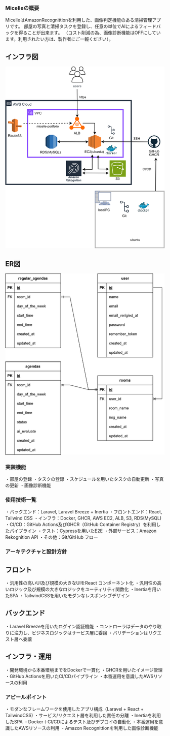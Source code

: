 ### Micelleの概要
MicelleはAmazonRecognittionを利用した、画像判定機能のある清掃管理アプリです。
部屋の写真と清掃タスクを登録し、任意の単位でAIによるフィードバックを得ることが出来ます。
（コスト削減の為、画像診断機能はOFFにしています。利用されたい方は、製作者にご一報ください）。

## インフラ図
![Micelle インフラ図](src/micelle.drawio.svg)
## ER図
![Micelle ER図](src/er.drawio.svg)

### 実装機能
・部屋の登録
・タスクの登録
・スケジュールを用いたタスクの自動更新
・写真の更新
・画像診断機能

### 使用技術一覧
・バックエンド：Laravel, Laravel Breeze + Inertia
・フロントエンド：React, Tailwind CSS
・インフラ：Docker, GHCR, AWS EC2, ALB, S3, RDS(MySQL)
・CI/CD：GitHub Actions及びGHCR（GitHub Container Registry）を利用したパイプライン
・テスト：Cypressを用いたE2E
・外部サービス：Amazon Rekognition API
・その他：Git/GitHub フロー

### アーキテクチャと設計方針
## フロント
・汎用性の高いUI及び規模の大きなUIをReact コンポーネント化
・汎用性の高いロジック及び規模の大きなロジックをユーティリティ関数化
・Inertiaを用いたSPA
・TailwindCSSを用いたモダンなレスポンシブデザイン

## バックエンド
・Laravel Breezeを用いたログイン認証機能
・コントローラはデータのやり取りに注力し、ビジネスロジックはサービス層に委譲
・バリデーションはリクエスト層へ委譲

## インフラ・運用
・開発環境から本番環境までをDockerで一貫化
・GHCRを用いたイメージ管理
・GitHub Actionsを用いたCI/CDパイプライン
・本番運用を意識したAWSリソースの利用

### アピールポイント
・モダンなフレームワークを使用したアプリ構成（Laravel + React + TailwindCSS)
・サービス/リクエスト層を利用した責任の分離
・Inertiaを利用したSPA
・Docker＋CI/CDによるテスト及びデプロイの自動化
・本番運用を意識したAWSリソースの利用
・Amazon Recognittionを利用した画像診断機能
